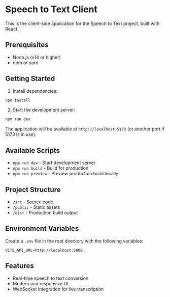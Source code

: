 # Speech to Text Client

This is the client-side application for the Speech to Text project, built with React.

## Prerequisites

- Node.js (v14 or higher)
- npm or yarn

## Getting Started

1. Install dependencies:
```bash
npm install
```

2. Start the development server:
```bash
npm run dev
```

The application will be available at `http://localhost:5173` (or another port if 5173 is in use).

## Available Scripts

- `npm run dev` - Start development server
- `npm run build` - Build for production
- `npm run preview` - Preview production build locally

## Project Structure

- `/src` - Source code
- `/public` - Static assets
- `/dist` - Production build output

## Environment Variables

Create a `.env` file in the root directory with the following variables:
```
VITE_API_URL=http://localhost:5000
```

## Features

- Real-time speech to text conversion
- Modern and responsive UI
- WebSocket integration for live transcription
